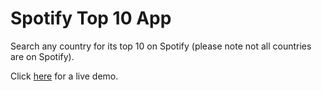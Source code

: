 <h1>Spotify Top 10 App</h1>

<p>Search any country for its top 10 on Spotify (please note not all countries are on Spotify).</p>

<p>Click <a href='https://www.spotify-top1-app.herokuapp.com'>here</a> for a live demo.</p>
